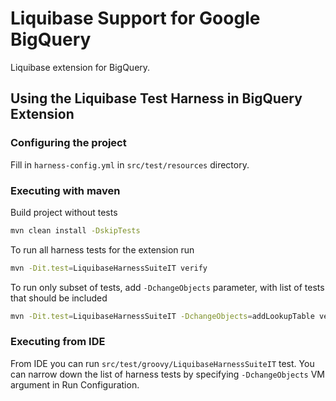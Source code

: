 # Liquibase Support for Google BigQuery

Liquibase extension for BigQuery.

## Using the Liquibase Test Harness in BigQuery Extension

### Configuring the project

Fill in `harness-config.yml` in `src/test/resources` directory.

### Executing with maven

Build project without tests

```sh
mvn clean install -DskipTests
```

To run all harness tests for the extension run

```sh
mvn -Dit.test=LiquibaseHarnessSuiteIT verify
```

To run only subset of tests, add `-DchangeObjects` parameter,
with list of tests that should be included

```sh
mvn -Dit.test=LiquibaseHarnessSuiteIT -DchangeObjects=addLookupTable verify
 ```

### Executing from IDE

From IDE you can run `src/test/groovy/LiquibaseHarnessSuiteIT` test.
You can narrow down the list of harness tests by specifying `-DchangeObjects`
VM argument in Run Configuration.
